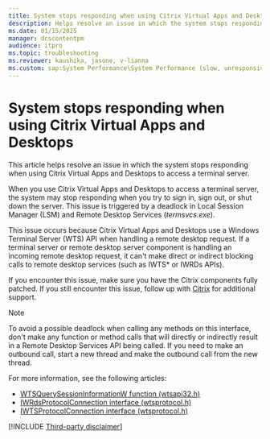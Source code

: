 ```yaml
---
title: System stops responding when using Citrix Virtual Apps and Desktops
description: Helps resolve an issue in which the system stops responding when using Citrix Virtual Apps and Desktops to access a terminal server.
ms.date: 01/15/2025
manager: dcscontentpm
audience: itpro
ms.topic: troubleshooting
ms.reviewer: kaushika, jasone, v-lianna
ms.custom: sap:System Performance\System Performance (slow, unresponsive, high CPU, resource leak), csstroubleshoot, ikb2lmc
---
```

# System stops responding when using Citrix Virtual Apps and Desktops

This article helps resolve an issue in which the system stops responding when using Citrix Virtual Apps and Desktops to access a terminal server.

When you use Citrix Virtual Apps and Desktops to access a terminal server, the system may stop responding when you try to sign in, sign out, or shut down the server. This issue is triggered by a deadlock in Local Session Manager (LSM) and Remote Desktop Services (*termsvcs.exe*).

This issue occurs because Citrix Virtual Apps and Desktops use a Windows Terminal Server (WTS) API when handling a remote desktop request. If a terminal server or remote desktop server component is handling an incoming remote desktop request, it can't make direct or indirect blocking calls to remote desktop services (such as IWTS* or IWRDs APIs). 

If you encounter this issue, make sure you have the Citrix components fully patched. If you still encounter this issue, follow up with [Citrix](https://www.citrix.com/support/) for additional support.

> [!NOTE]
> To avoid a possible deadlock when calling any methods on this interface, don't make any function or method calls that will directly or indirectly result in a Remote Desktop Services API being called. If you need to make an outbound call, start a new thread and make the outbound call from the new thread.

For more information, see the following articles:

- [WTSQuerySessionInformationW function (wtsapi32.h)](/windows/win32/api/wtsapi32/nf-wtsapi32-wtsquerysessioninformationw)
- [IWRdsProtocolConnection interface (wtsprotocol.h)](/windows/win32/api/wtsprotocol/nn-wtsprotocol-iwrdsprotocolconnection)
- [IWTSProtocolConnection interface (wtsprotocol.h)](/windows/win32/api/wtsprotocol/nn-wtsprotocol-iwtsprotocolconnection)

[!INCLUDE [Third-party disclaimer](../../includes/third-party-disclaimer.md)]
